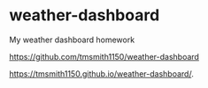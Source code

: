 # weather-dashboard

My weather dashboard homework

https://github.com/tmsmith1150/weather-dashboard

https://tmsmith1150.github.io/weather-dashboard/.




